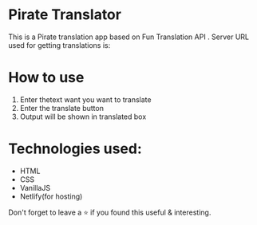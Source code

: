 # Pirate Translator

   This is a Pirate translation app based on Fun Translation API . Server URL used for getting translations is:

# How to use

   1. Enter thetext want you want to translate
   2. Enter the translate button
   3. Output will be shown in translated box


# Technologies used:

   * HTML
   * CSS
   * VanillaJS
   * Netlify(for hosting)

 Don't forget to leave a ⭐ if you found this useful & interesting.

